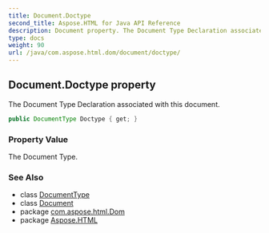 ```yaml
---
title: Document.Doctype
second_title: Aspose.HTML for Java API Reference
description: Document property. The Document Type Declaration associated with this document
type: docs
weight: 90
url: /java/com.aspose.html.dom/document/doctype/
---
```

## Document.Doctype property

The Document Type Declaration associated with this document.

```java
public DocumentType Doctype { get; }
```

### Property Value

The Document Type.

### See Also

* class [DocumentType](../../documenttype/)
* class [Document](../)
* package [com.aspose.html.Dom](../../document/)
* package [Aspose.HTML](../../../)
